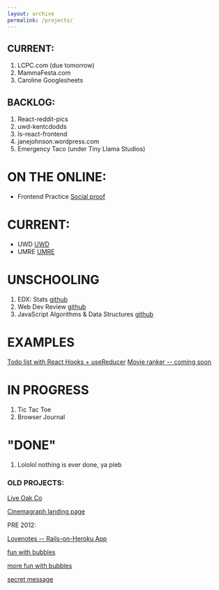 ```yaml
---
layout: archive
permalink: /projects/
---
```


## CURRENT:

1. LCPC.com (due tomorrow)
2. MammaFesta.com
3. Caroline Googlesheets

## BACKLOG:

1. React-reddit-pics
2. uwd-kentcdodds
3. ls-react-frontend
4. janejohnson.wordpress.com
5. Emergency Taco (under Tiny Llama Studios)

# ON THE ONLINE:

- Frontend Practice [Social proof](https://aaroncaraway.github.io/fem-socialproof/)

# CURRENT:

- UWD [UWD](https://aaroncaraway.github.io/pages/UWD)
- UMRE [UMRE](https://aaroncaraway.github.io/pages/UMRE)

# UNSCHOOLING

1. EDX: Stats [github](https://github.com/aaroncaraway/edxstats)
2. Web Dev Review [github](https://github.com/aaroncaraway/webdev)
3. JavaScript Algorithms & Data Structures [github](https://github.com/aaroncaraway/js_algos_and_ds)

# EXAMPLES

[Todo list with React Hooks + useReducer](https://aaroncaraway.github.io/umre-todo/)
[Movie ranker -- coming soon](https://aaroncaraway.github.io/umre-movies/)

# IN PROGRESS

1. Tic Tac Toe
2. Browser Journal

# "DONE"

1. Lololol nothing is ever done, ya pleb

### OLD PROJECTS:

[Live Oak Co](http://www.liveoakco.com/)

[Cinemagraph landing page](http://www.og.kendraosburn.com/cinemagraph.html)

PRE 2012:

[Lovenotes -- Rails-on-Heroku App](http://lovenotes.herokuapp.com/)

[fun with bubbles](http://www.og.kendraosburn.com/animate_bubbles.html)

[more fun with bubbles](http://www.og.kendraosburn.com/bubbles.html)

[secret message](http://www.og.kendraosburn.com/hello_hover.html)
